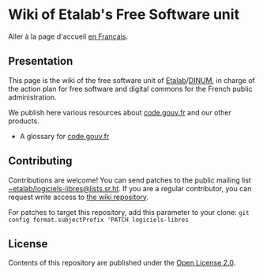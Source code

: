# Wiki of Etalab's Free Software unit

Aller à la page d'accueil [en Français](index.md).

## Presentation

This page is the wiki of the free software unit of
[Etalab](https://www.etalab.gouv.fr/)/[DINUM](https://www.numerique.gouv.fr/),
in charge of the action plan for free software and digital commons for
the French public administration.

We publish here various resources about
[code.gouv.fr](https://code.gouv.fr) and our other products.

- A glossary for [code.gouv.fr](https://code.gouv.fr)

## Contributing

Contributions are welcome!  You can send patches to the public mailing
list
[~etalab/logiciels-libres@lists.sr.ht](mailto:~etalab/logiciels-libres@lists.sr.ht).
If you are a regular contributor, you can request write access to [the
wiki repository](https://git.sr.ht/~etalab/logiciels-libres).

For patches to target this repository, add this parameter to your
clone: `git config format.subjectPrefix 'PATCH logiciels-libres`

## License

Contents of this repository are published under the [Open License 2.0](https://spdx.org/licenses/etalab-2.0.html).


